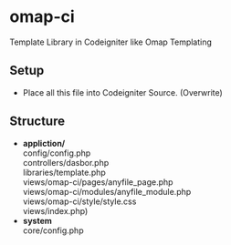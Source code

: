 omap-ci
=======

Template Library in Codeigniter like Omap Templating

## Setup
* Place all this file into Codeigniter Source. (Overwrite)

## Structure
* <b>appliction/</b> <br>config/config.php<br>controllers/dasbor.php<br>libraries/template.php<br>views/omap-ci/pages/anyfile_page.php<br>views/omap-ci/modules/anyfile_module.php<br>views/omap-ci/style/style.css<br>views/index.php)
* <b>system</b><br>core/config.php<br>